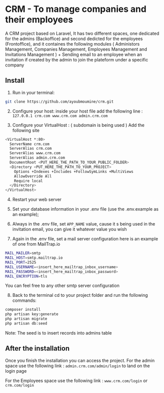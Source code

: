 # CRM - To manage companies and their employees

A CRM project based on Laravel, It has two different spaces, one dedicated for the admins (Backoffice) and second dedicted for the employees (Frontoffice), and it containes the following modules ( Administors Management, Companies Management, Employees Management and Invitations Management ) + Sending email to an employee when an invitation if created by the admin to join the plateform under a specific company

## Install

1) Run in your terminal:

``` bash
git clone https://github.com/ayoubmoumine/crm.git
```

2) Configure your host:
inside your host file add the following line : ```127.0.0.1 crm.com www.crm.com admin.crm.com```

3) Configure your VirtualHost : ( subdomain is being used  )
Add the following site
```bash
<VirtualHost *:80>
  ServerName crm.com
  ServerAlias crm.com
  ServerAlias www.crm.com
  ServerAlias admin.crm.com
  DocumentRoot <PUT_HERE_THE_PATH_TO_YOUR_PUBLIC_FOLDER>
  <Directory <PUT_HERE_THE_PATH_TO_YOUR_PROJECT>
    Options +Indexes +Includes +FollowSymLinks +MultiViews
    AllowOverride All
    Require local
  </Directory>
</VirtualHost>
```

4) Restart your web server 


5) Set your database information in your .env file (use the .env.example as an example);


6) Always in the .env file, set ```APP_NAME``` value, cause it s being used in the invitation email, you can give it whatever value you wish


7) Again in the .env file, set a mail server configuration
here is an example of one from MailTrap.io
``` bash
MAIL_MAILER=smtp
MAIL_HOST=smtp.mailtrap.io
MAIL_PORT=2525
MAIL_USERNAME=<insert_here_mailtrap_inbox_username>
MAIL_PASSWORD=<insert_here_mailtrap_inbox_password>
MAIL_ENCRYPTION=tls
```
You can feel free to any other smtp server configuration

8) Back to the terminal cd to your project folder and run the following commands:
``` bash
composer install
php artisan key:generate
php artisan migrate
php artisan db:seed
```

Note: The seed is to insert records into admins table

## After the installation

Once you finish the installation you can access the project.
For the admin space use the following link : ```admin.crm.com/admin/login``` to land on the login page

For the Employees space use the following link : ```www.crm.com/login``` or ```crm.com/login```